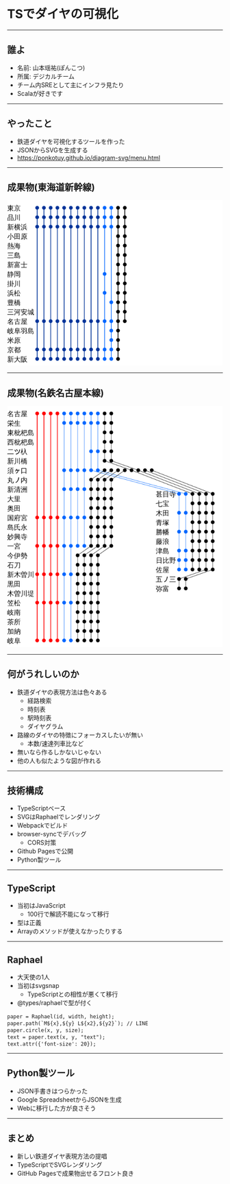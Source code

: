 # TSでダイヤの可視化

---

## 誰よ
- 名前: 山本瑶祐(ぽんこつ)
- 所属: デジカルチーム
- チーム内SREとして主にインフラ見たり
- Scalaが好きです

---

## やったこと
- 鉄道ダイヤを可視化するツールを作った
- JSONからSVGを生成する
- https://ponkotuy.github.io/diagram-svg/menu.html

---

## 成果物(東海道新幹線)
<img src="images/tokaido_shinkansen.png">

---

## 成果物(名鉄名古屋本線)
<img src="images/meitetsu_gifu.png">

---

## 何がうれしいのか
- 鉄道ダイヤの表現方法は色々ある
  - 経路検索
  - 時刻表
  - 駅時刻表
  - ダイヤグラム
- 路線のダイヤの特徴にフォーカスしたいが無い
  - 本数/速達列車比など
- 無いなら作るしかないじゃない
- 他の人も似たような図が作れる

---

## 技術構成
- TypeScriptベース
- SVGはRaphaelでレンダリング
- Webpackでビルド
- browser-syncでデバッグ
  - CORS対策
- Github Pagesで公開
- Python製ツール

---

## TypeScript
- 当初はJavaScript
  - 100行で解読不能になって移行
- 型は正義
- Arrayのメソッドが使えなかったりする

---

## Raphael
- 大天使の1人
- 当初はsvgsnap
  - TypeScriptとの相性が悪くて移行
- @types/raphaelで型が付く

```
paper = Raphael(id, width, height);
paper.path(`M${x},${y} L${x2},${y2}`); // LINE
paper.circle(x, y, size);
text = paper.text(x, y, "text");
text.attr({'font-size': 20});
```

---

## Python製ツール
- JSON手書きはつらかった
- Google SpreadsheetからJSONを生成
- Webに移行した方が良さそう

---

## まとめ
- 新しい鉄道ダイヤ表現方法の提唱
- TypeScriptでSVGレンダリング
- GitHub Pagesで成果物出せるフロント良き
